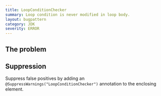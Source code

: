 ```yaml
---
title: LoopConditionChecker
summary: Loop condition is never modified in loop body.
layout: bugpattern
category: JDK
severity: ERROR
---
```


<!--
*** AUTO-GENERATED, DO NOT MODIFY ***
To make changes, edit the @BugPattern annotation or the explanation in docs/bugpattern.
-->

## The problem


## Suppression
Suppress false positives by adding an `@SuppressWarnings("LoopConditionChecker")` annotation to the enclosing element.

